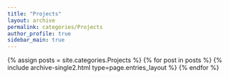 ```yaml
---
title: "Projects"
layout: archive
permalink: categories/Projects
author_profile: true
sidebar_main: true
---
```


{% assign posts = site.categories.Projects %}
{% for post in posts %} {% include archive-single2.html type=page.entries_layout %} {% endfor %}